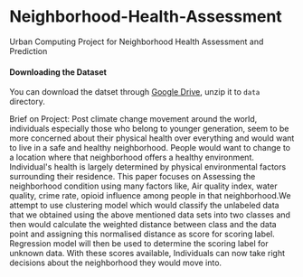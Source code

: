 # Neighborhood-Health-Assessment
Urban Computing Project for Neighborhood Health Assessment and Prediction

#### Downloading the Dataset
You can download the datset through [Google Drive](https://drive.google.com/file/d/14awwCVN7FrD550RKlWoRzuXAoyV5SvCw/view?usp=sharing), unzip it to ```data``` directory.


Brief on Project:
Post climate change movement around the world, individuals especially those who belong to younger generation, seem to be more concerned about their physical health over everything and would want to live in a safe and healthy neighborhood. People would want to change to a location where that neighborhood offers a healthy environment. Individual's health is largely determined by physical environmental factors surrounding their residence. This paper focuses on Assessing the neighborhood condition using many factors like, Air quality index, water quality, crime rate, opioid influence among people in that neighborhood.We attempt to use clustering model which would classify the unlabeled data that we obtained using the above mentioned data sets into two classes and then would calculate the weighted distance between class and the data point and assigning this normalised distance as score for scoring label. Regression model will then be used to determine the scoring label for unknown data. With these scores available, Individuals can now take right decisions about the neighborhood they would move into.
